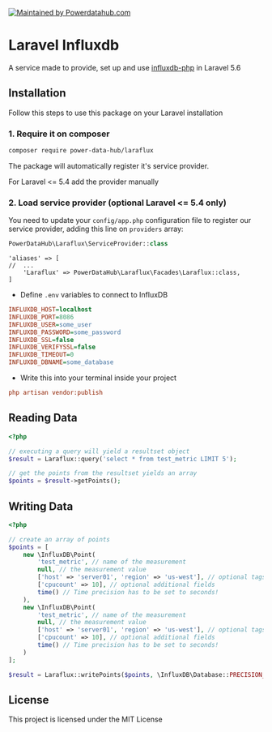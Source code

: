 [![Maintained by Powerdatahub.com](https://img.shields.io/badge/maintained%20by-powerdatahub.com-%233D4DFE.svg?style=for-the-badge)](https://powerdatahub.com/?ref=repo_aws_airflow)

# Laravel Influxdb

A service made to provide, set up and use [influxdb-php](https://github.com/influxdata/influxdb-php/) in Laravel 5.6

## Installation

Follow this steps to use this package on your Laravel installation

### 1. Require it on composer

```bash
composer require power-data-hub/laraflux
```

The package will automatically register it's service provider.

For Laravel <= 5.4 add the provider manually

### 2. Load service provider (optional Laravel <= 5.4 only)

You need to update your `config/app.php` configuration file to register our service provider, adding this line on `providers` array:

```php
PowerDataHub\Laraflux\ServiceProvider::class
```

```
'aliases' => [
//  ...
    'Laraflux' => PowerDataHub\Laraflux\Facades\Laraflux::class,
]
```

* Define `.env` variables to connect to InfluxDB

```ini
INFLUXDB_HOST=localhost
INFLUXDB_PORT=8086
INFLUXDB_USER=some_user
INFLUXDB_PASSWORD=some_password
INFLUXDB_SSL=false
INFLUXDB_VERIFYSSL=false
INFLUXDB_TIMEOUT=0
INFLUXDB_DBNAME=some_database
```

* Write this into your terminal inside your project

```ini
php artisan vendor:publish
```

## Reading Data

```php
<?php

// executing a query will yield a resultset object
$result = Laraflux::query('select * from test_metric LIMIT 5');

// get the points from the resultset yields an array
$points = $result->getPoints();
```

## Writing Data

```php
<?php

// create an array of points
$points = [
    new \InfluxDB\Point(
        'test_metric', // name of the measurement
        null, // the measurement value
        ['host' => 'server01', 'region' => 'us-west'], // optional tags
        ['cpucount' => 10], // optional additional fields
        time() // Time precision has to be set to seconds!
    ),
    new \InfluxDB\Point(
        'test_metric', // name of the measurement
        null, // the measurement value
        ['host' => 'server01', 'region' => 'us-west'], // optional tags
        ['cpucount' => 10], // optional additional fields
        time() // Time precision has to be set to seconds!
    )
];

$result = Laraflux::writePoints($points, \InfluxDB\Database::PRECISION_SECONDS);
```

License
----

This project is licensed under the MIT License
